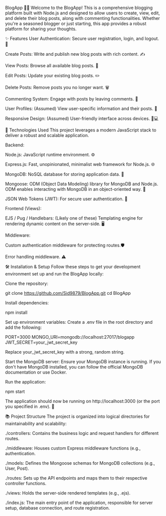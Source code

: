 BlogApp 📝✨
Welcome to the BlogApp! This is a comprehensive blogging platform built with Node.js and designed to allow users to create, view, edit, and delete their blog posts, along with commenting functionalities. Whether you're a seasoned blogger or just starting, this app provides a robust platform for sharing your thoughts.

✨ Features
User Authentication: Secure user registration, login, and logout. 🔐

Create Posts: Write and publish new blog posts with rich content. ✍️

View Posts: Browse all available blog posts. 📖

Edit Posts: Update your existing blog posts. ✏️

Delete Posts: Remove posts you no longer want. 🗑️

Commenting System: Engage with posts by leaving comments. 💬

User Profiles: (Assumed) View user-specific information and their posts. 👤

Responsive Design: (Assumed) User-friendly interface across devices. 📱💻

🚀 Technologies Used
This project leverages a modern JavaScript stack to deliver a robust and scalable application.

Backend:

Node.js: JavaScript runtime environment. ⚙️

Express.js: Fast, unopinionated, minimalist web framework for Node.js. 🌐

MongoDB: NoSQL database for storing application data. 🍃

Mongoose: ODM (Object Data Modeling) library for MongoDB and Node.js.  ODM enables interacting with MongoDB in an object-oriented way. 🌿

JSON Web Tokens (JWT): For secure user authentication. 🔑

Frontend (Views):

EJS / Pug / Handlebars: (Likely one of these) Templating engine for rendering dynamic content on the server-side. 🖥️

Middleware:

Custom authentication middleware for protecting routes.🛡️

Error handling middleware. ⚠️

🛠️ Installation & Setup
Follow these steps to get your development environment set up and run the BlogApp locally:

Clone the repository:

git clone https://github.com/Sid9879/BlogApp.git
cd BlogApp

Install dependencies:

npm install

Set up environment variables:
Create a .env file in the root directory and add the following:

PORT=3000
MONGO_URI=mongodb://localhost:27017/blogapp
JWT_SECRET=your_jwt_secret_key

Replace your_jwt_secret_key with a strong, random string.

Start the MongoDB server:
Ensure your MongoDB instance is running. If you don't have MongoDB installed, you can follow the official MongoDB documentation or use Docker.

Run the application:

npm start

The application should now be running on http://localhost:3000 (or the port you specified in .env). 🚀

📚 Project Structure
The project is organized into logical directories for maintainability and scalability:

./controllers: Contains the business logic and request handlers for different routes.

./middleware: Houses custom Express middleware functions (e.g., authentication.

./models: Defines the Mongoose schemas for MongoDB collections (e.g., User, Post).

./routes: Sets up the API endpoints and maps them to their respective controller functions.

./views: Holds the server-side rendered templates (e.g., .ejs).

./index.js: The main entry point of the application, responsible for server setup, database connection, and route registration.
